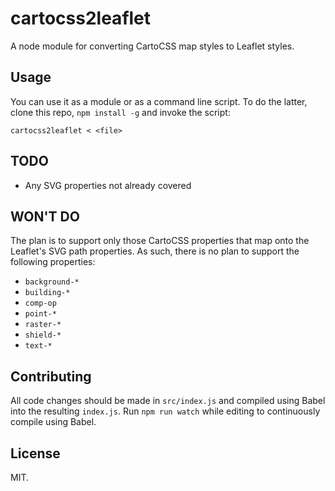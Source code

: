cartocss2leaflet
================

A node module for converting CartoCSS map styles to Leaflet styles.


Usage
-----

You can use it as a module or as a command line script. To do the latter, clone
this repo, `npm install -g` and invoke the script:

    cartocss2leaflet < <file>


TODO
----

 * Any SVG properties not already covered


WON'T DO
--------

The plan is to support only those CartoCSS properties that map onto the
Leaflet's SVG path properties. As such, there is no plan to support the 
following properties:

 * `background-*`
 * `building-*`
 * `comp-op`
 * `point-*`
 * `raster-*`
 * `shield-*`
 * `text-*`


Contributing
------------

All code changes should be made in `src/index.js` and compiled using Babel into
the resulting `index.js`. Run `npm run watch` while editing to continuously
compile using Babel.


License
-------

MIT.
